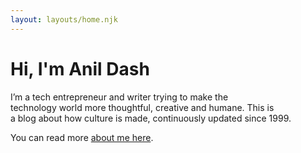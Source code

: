 ```yaml
---
layout: layouts/home.njk
---
```



  
# Hi, I'm Anil Dash

  <figure class="feature-pic" style="float:right;">
  <div class="feature-pic-image" style="background-image: url(https://cdn.glitch.global/c4e475b2-a54e-47e0-973c-ed0bd1b46262/anildash-2022.png?v=1669512851303);"> </div>
  </figure>
  
I’m a tech entrepreneur and writer trying to make the technology world more thoughtful, creative and humane. This is a blog about how culture is made, continuously updated since 1999.

You can read more [about me here](/about).
